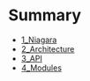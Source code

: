 # Summary

* [1_Niagara](Book/1_Niagara.md)
* [2_Architecture](Book/2_Architecture.md)
* [3_API](Book/3_API.md)
* [4_Modules](Book/4_Modules.md)

